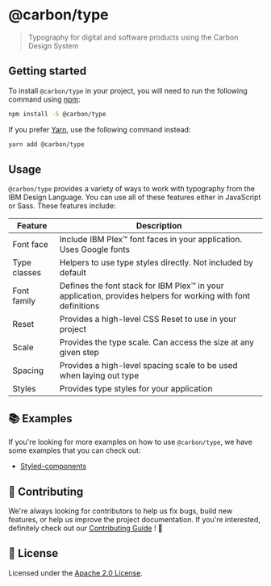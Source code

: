 # @carbon/type

> Typography for digital and software products using the Carbon Design
> System

## Getting started

To install `@carbon/type` in your project, you will need to run the
following command using [npm](https://www.npmjs.com/):

```bash
npm install -S @carbon/type
```

If you prefer [Yarn](https://yarnpkg.com/en/), use the following
command instead:

```bash
yarn add @carbon/type
```

## Usage

`@carbon/type` provides a variety of ways to work with typography from
the IBM Design Language. You can use all of these features either in
JavaScript or Sass. These features include:

| Feature      | Description                                                                                                  |
| ------------ | ------------------------------------------------------------------------------------------------------------ |
| Font face    | Include IBM Plex™ font faces in your application. Uses Google fonts                                          |
| Type classes | Helpers to use type styles directly. Not included by default                                                 |
| Font family  | Defines the font stack for IBM Plex™ in your application, provides helpers for working with font definitions |
| Reset        | Provides a high-level CSS Reset to use in your project                                                       |
| Scale        | Provides the type scale. Can access the size at any given step                                               |
| Spacing      | Provides a high-level spacing scale to be used when laying out type                                          |
| Styles       | Provides type styles for your application                                                                    |

## 📚 Examples

If you're looking for more examples on how to use `@carbon/type`, we
have some examples that you can check out:

- [Styled-components](./examples/styled-components)

## 🙌 Contributing

We're always looking for contributors to help us fix bugs, build new
features, or help us improve the project documentation. If you're
interested, definitely check out our [Contributing Guide](/.github/CONTRIBUTING.md)
! 👀

## 📝 License

Licensed under the [Apache 2.0 License](/LICENSE).
